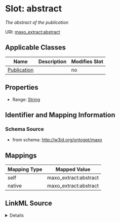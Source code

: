 

# Slot: abstract


_The abstract of the publication_



URI: [maxo_extract:abstract](http://w3id.org/ontogpt/maxoabstract)



<!-- no inheritance hierarchy -->





## Applicable Classes

| Name | Description | Modifies Slot |
| --- | --- | --- |
| [Publication](Publication.md) |  |  no  |







## Properties

* Range: [String](String.md)





## Identifier and Mapping Information







### Schema Source


* from schema: http://w3id.org/ontogpt/maxo




## Mappings

| Mapping Type | Mapped Value |
| ---  | ---  |
| self | maxo_extract:abstract |
| native | maxo_extract:abstract |




## LinkML Source

<details>
```yaml
name: abstract
description: The abstract of the publication
from_schema: http://w3id.org/ontogpt/maxo
rank: 1000
alias: abstract
owner: Publication
domain_of:
- Publication
range: string

```
</details>